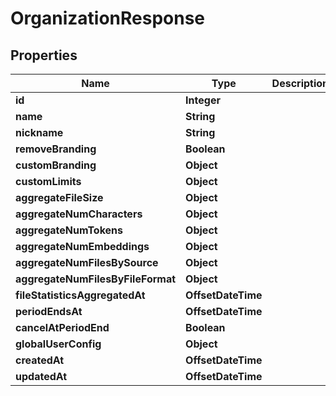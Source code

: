 

# OrganizationResponse


## Properties

| Name | Type | Description | Notes |
|------------ | ------------- | ------------- | -------------|
|**id** | **Integer** |  |  |
|**name** | **String** |  |  |
|**nickname** | **String** |  |  |
|**removeBranding** | **Boolean** |  |  |
|**customBranding** | **Object** |  |  |
|**customLimits** | **Object** |  |  |
|**aggregateFileSize** | **Object** |  |  |
|**aggregateNumCharacters** | **Object** |  |  |
|**aggregateNumTokens** | **Object** |  |  |
|**aggregateNumEmbeddings** | **Object** |  |  |
|**aggregateNumFilesBySource** | **Object** |  |  |
|**aggregateNumFilesByFileFormat** | **Object** |  |  |
|**fileStatisticsAggregatedAt** | **OffsetDateTime** |  |  |
|**periodEndsAt** | **OffsetDateTime** |  |  |
|**cancelAtPeriodEnd** | **Boolean** |  |  |
|**globalUserConfig** | **Object** |  |  |
|**createdAt** | **OffsetDateTime** |  |  |
|**updatedAt** | **OffsetDateTime** |  |  |



